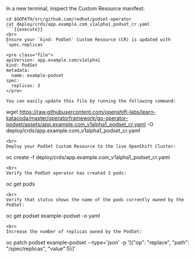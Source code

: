 In a new terminal, inspect the Custom Resource manifest:

```
cd $GOPATH/src/github.com/redhat/podset-operator
cat deploy/crds/app.example.com_v1alpha1_podset_cr.yaml
```{{execute}}
<br>
Ensure your `kind: PodSet` Custom Resource (CR) is updated with `spec.replicas`

<pre class="file">
apiVersion: app.example.com/v1alpha1
kind: PodSet
metadata:
  name: example-podset
spec:
  replicas: 3
</pre>

You can easily update this file by running the following command:

```
wget https://raw.githubusercontent.com/openshift-labs/learn-katacoda/master/operatorframework/go-operator-podset/assets/app.example.com_v1alpha1_podset_cr.yaml -O deploy/crds/app.example.com_v1alpha1_podset_cr.yaml
```{{execute}}
<br>
Deploy your PodSet Custom Resource to the live OpenShift Cluster:

```
oc create -f deploy/crds/app.example.com_v1alpha1_podset_cr.yaml
```{{execute}}
<br>
Verify the PodSet operator has created 3 pods:

```
oc get pods
```{{execute}}
<br>
Verify that status shows the name of the pods currently owned by the PodSet:

```
oc get podset example-podset -o yaml
```{{execute}}
<br>
Increase the number of replicas owned by the PodSet:

```
oc patch podset example-podset --type='json' -p '[{"op": "replace", "path": "/spec/replicas", "value":5}]'
```{{execute}}
